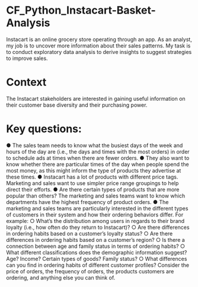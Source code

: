 # CF_Python_Instacart-Basket-Analysis
Instacart is an online grocery store operating through an app. As an analyst, my job is to uncover more information about their sales patterns. My task is to conduct exploratory data analysis to derive insights to suggest strategies to improve sales. 

# Context
The Instacart stakeholders are interested in gaining useful information on their customer base diversity and their purchasing power. 
# Key questions:
● The sales team needs to know what the busiest days of the week and hours of the day are (i.e., the days and times with the most orders) in order to schedule ads at times when there are fewer orders.
● They also want to know whether there are particular times of the day when people spend the most money, as this might inform the type of products they advertise at these times.
● Instacart has a lot of products with different price tags. Marketing and sales want to use simpler price range groupings to help direct their efforts.
● Are there certain types of products that are more popular than others? The marketing and sales teams want to know which departments have the highest frequency of product orders.
● The marketing and sales teams are particularly interested in the different types of customers in their system and how their ordering behaviors differ. For example:
 ○ What’s the distribution among users in regards to their brand loyalty (i.e., how often do they return to Instacart)?
○ Are there differences in ordering habits based on a customer’s loyalty status?
○ Are there differences in ordering habits based on a customer’s region?
○ Is there a connection between age and family status in terms of ordering habits?
○ What different classifications does the demographic information suggest? Age? Income? Certain types of goods? Family status?
○ What differences can you find in ordering habits of different customer profiles? Consider the price of orders, the frequency of orders, the products customers are ordering, and anything else you can think of. 
